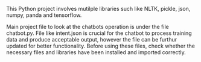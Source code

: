 This Python project involves mutilple libraries such like NLTK, pickle, json, numpy, panda and tensorflow.

Main project file to look at the chatbots operation is under the file chatbot.py.
File like intent.json is crucial for the chatbot to process training data and produce acceptable output, however
  the file can be furthur updated for better functionality.
Before using these files, check whether the necessary files and libraries have been installed and imported correctly.
